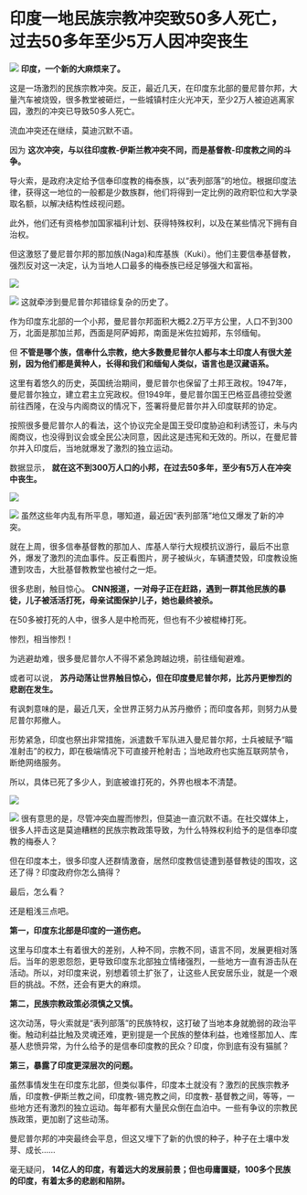 # 印度一地民族宗教冲突致50多人死亡，过去50多年至少5万人因冲突丧生

![](https://inews.gtimg.com/news_bt/OMJIY49T0d2CEeMJaaxRTqlhWmmgMN2eMDNlv2bZhogAgAA/1000)
**印度，一个新的大麻烦来了。**

这是一场激烈的民族宗教冲突。反正，最近几天，在印度东北部的曼尼普尔邦，大量汽车被烧毁，很多教堂被砸烂，一些城镇村庄火光冲天，至少2万人被迫逃离家园，激烈的冲突已导致50多人死亡。

流血冲突还在继续，莫迪沉默不语。

因为 **这次冲突，与以往印度教-伊斯兰教冲突不同，而是基督教-印度教之间的斗争。**

导火索，是政府决定给予信奉印度教的梅泰族，以“表列部落”的地位。根据印度法律，获得这一地位的一般都是少数族群，他们将得到一定比例的政府职位和大学录取名额，以解决结构性歧视问题。

此外，他们还有资格参加国家福利计划、获得特殊权利，以及在某些情况下拥有自治权。

但这激怒了曼尼普尔邦的那加族(Naga)和库基族（Kuki）。他们主要信奉基督教，强烈反对这一决定，认为当地人口最多的梅泰族已经足够强大和富裕。

![](https://inews.gtimg.com/news_bt/Om0jK-OoNNKLxNA-TLox6yjxlblnUKWLKK8A-OjjaB4Q0AA/1000)

![](https://inews.gtimg.com/news_bt/OP7j9VqGMtpsQPY_-COCbYTbAJSPAS4o4n50761OjbM1QAA/1000)
这就牵涉到曼尼普尔邦错综复杂的历史了。

作为印度东北部的一个小邦，曼尼普尔邦面积大概2.2万平方公里，人口不到300万，北面是那加兰邦，西面是阿萨姆邦，南面是米佐拉姆邦，东邻缅甸。

但 **不管是哪个族，信奉什么宗教，绝大多数曼尼普尔人都与本土印度人有很大差别，因为他们都是黄种人，长得和我们和缅甸人类似，语言也是汉藏语系。**

这里有着悠久的历史，英国统治期间，曼尼普尔也保留了土邦王政权。1947年，曼尼普尔独立，建立君主立宪政权。但1949年，曼尼普尔国王巴格亚昌德拉受邀前往西隆，在没与内阁商议的情况下，签署将曼尼普尔并入印度联邦的协定。

按照很多曼尼普尔人的看法，这个协议完全是国王受印度胁迫和利诱签订，未与内阁商议，也没得到议会或全民公决同意，因此这是违宪和无效的。所以，在曼尼普尔并入印度后，当地就爆发了激烈的独立运动。

数据显示， **就在这不到300万人口的小邦，在过去50多年，至少有5万人在冲突中丧生。**

![](https://inews.gtimg.com/news_bt/Oycj2yfdQ0vmDcl6W1j94FO-OFbDMzE-x0rIZqWepRI8gAA/1000)

![](https://inews.gtimg.com/news_bt/OurFWY6pJkucHuceHxhPZBpbmXfT_igga1Wec5b38W9d0AA/1000)
虽然这些年内乱有所平息，哪知道，最近因“表列部落”地位又爆发了新的冲突。

就在上周，很多信奉基督教的那加人、库基人举行大规模抗议游行，最后不出意外，爆发了激烈的流血事件。反正看图片，房子被纵火，车辆遭焚毁，印度教设施遭到攻击，大批基督教教堂也被付之一炬。

很多悲剧，触目惊心。 **CNN报道，一对母子正在赶路，遇到一群其他民族的暴徒，儿子被活活打死，母亲试图保护儿子，她也最终被杀。**

在50多被打死的人中，很多人是中枪而死，但也有不少被棍棒打死。

惨烈，相当惨烈！

为逃避劫难，很多曼尼普尔人不得不紧急跨越边境，前往缅甸避难。

或者可以说， **苏丹动荡让世界触目惊心，但在印度曼尼普尔邦，比苏丹更惨烈的悲剧在发生。**

有讽刺意味的是，最近几天，全世界正努力从苏丹撤侨；而印度各邦，则努力从曼尼普尔邦撤人。

形势紧急，印度也祭出非常措施，派遣数千军队进入曼尼普尔邦，士兵被赋予“瞄准射击”的权力，即在极端情况下可直接开枪射击；当地政府也实施互联网禁令，断绝网络服务。

所以，具体已死了多少人，到底被谁打死的，外界也根本不清楚。

![](https://inews.gtimg.com/news_bt/OhqBXPeufOWgwkqdFMI8sNHZZ2Tk1920SBrAUX4fMzR40AA/1000)

![](https://inews.gtimg.com/news_bt/OptI3Q_Q4kzEWBBCXcHH6Herj0CruF22zNKI0kK0VkBHAAA/1000)
很有意思的是，尽管冲突血腥而惨烈，但莫迪一直沉默不语。在社交媒体上，很多人抨击这是莫迪糟糕的民族宗教政策导致，为什么特殊权利给予的是信奉印度教的梅泰人？

但在印度本土，很多印度人还群情激奋，居然印度教信徒遭到基督教徒的围攻，这还了得？印度政府你怎么搞得？

最后，怎么看？

还是粗浅三点吧。

**第一，印度东北部是印度的一道伤疤。**

这里与印度本土有着很大的差别，人种不同，宗教不同，语言不同，发展更相对落后。当年的恩恩怨怨，更导致印度东北部独立情绪强烈，一些地方一直有游击队在活动。所以，对印度来说，别想着领土扩张了，让这些人民安居乐业，就是一个艰巨的挑战。不然，还会有更大的麻烦。

**第二，民族宗教政策必须慎之又慎。**

这次动荡，导火索就是“表列部落”的民族特权，这打破了当地本身就脆弱的政治平衡。触动利益比触及灵魂还难，更别提是一个民族的整体利益，也难怪那加人、库基人悲愤异常，为什么给予的是信奉印度教的民众？印度，你到底有没有猫腻？

**第三，暴露了印度更深层次的问题。**

虽然事情发生在印度东北部，但类似事件，印度本土就没有？激烈的民族宗教矛盾，印度教-伊斯兰教之间，印度教-锡克教之间，印度教-
基督教之间，等等，一些地方还有激烈的独立运动。每年都有大量民众倒在血泊中。一些有争议的宗教民族政策，更加剧了这些动荡。

曼尼普尔邦的冲突最终会平息，但这又埋下了新的仇恨的种子，种子在土壤中发芽、成长……

毫无疑问， **14亿人的印度，有着远大的发展前景；但也毋庸置疑，100多个民族的印度，有着太多的悲剧和陷阱。**

